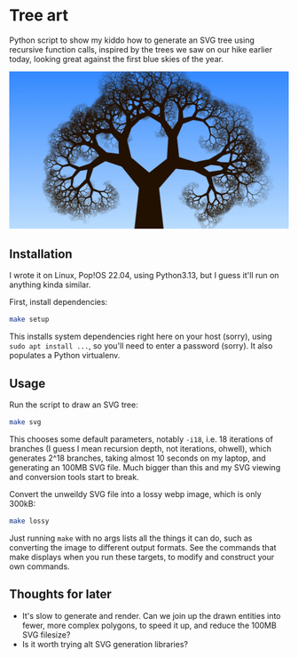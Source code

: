 # Tree art

Python script to show my kiddo how to generate an SVG tree using recursive
function calls, inspired by the trees we saw on our hike earlier today, looking
great against the first blue skies of the year.

![./tree-art.py -i18](tree-art.lossy.webp)

## Installation

I wrote it on Linux, Pop!OS 22.04, using Python3.13, but I guess it'll run
on anything kinda similar.

First, install dependencies:

```bash
make setup
```

This installs system dependencies right here on your host (sorry), using `sudo
apt install ...`, so you'll need to enter a password (sorry). It also populates
a Python virtualenv.

## Usage

Run the script to draw an SVG tree:

```bash
make svg
```

This chooses some default parameters, notably `-i18`, i.e. 18 iterations of
branches (I guess I mean recursion depth, not iterations, ohwell), which
generates 2^18 branches, taking almost 10 seconds on my laptop, and generating
an 100MB SVG file. Much bigger than this and my SVG viewing and conversion tools
start to break.

Convert the unweildy SVG file into a lossy webp image, which is only 300kB:

```bash
make lossy
```

Just running `make` with no args lists all the things it can do, such as
converting the image to different output formats. See the commands that make
displays when you run these targets, to modify and construct your own commands.

## Thoughts for later

* It's slow to generate and render. Can we join up the drawn entities into
  fewer, more complex polygons, to speed it up, and reduce the 100MB SVG
  filesize?
* Is it worth trying alt SVG generation libraries?

